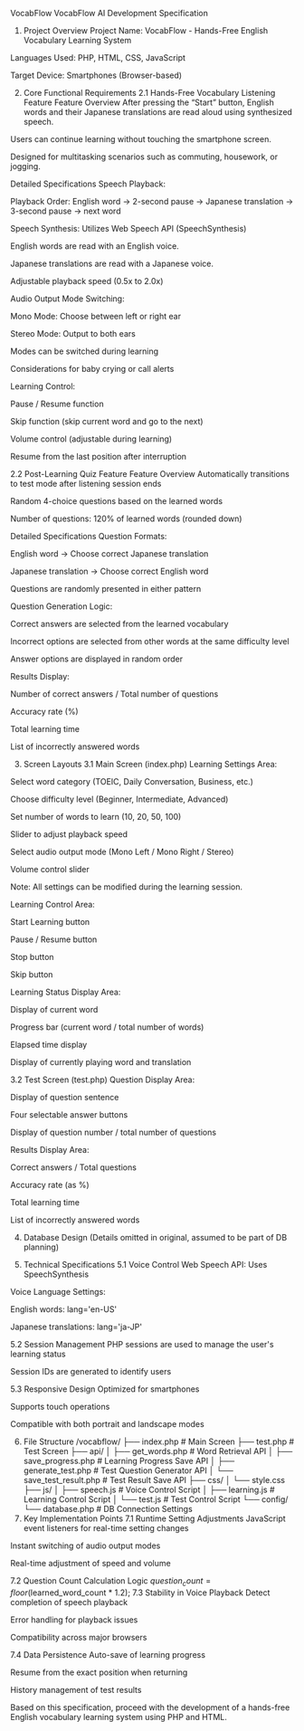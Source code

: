 VocabFlow
VocabFlow AI Development Specification

1. Project Overview
Project Name: VocabFlow - Hands-Free English Vocabulary Learning System

Languages Used: PHP, HTML, CSS, JavaScript

Target Device: Smartphones (Browser-based)

2. Core Functional Requirements
2.1 Hands-Free Vocabulary Listening Feature
Feature Overview
After pressing the “Start” button, English words and their Japanese translations are read aloud using synthesized speech.

Users can continue learning without touching the smartphone screen.

Designed for multitasking scenarios such as commuting, housework, or jogging.

Detailed Specifications
Speech Playback:

Playback Order: English word → 2-second pause → Japanese translation → 3-second pause → next word

Speech Synthesis: Utilizes Web Speech API (SpeechSynthesis)

English words are read with an English voice.

Japanese translations are read with a Japanese voice.

Adjustable playback speed (0.5x to 2.0x)

Audio Output Mode Switching:

Mono Mode: Choose between left or right ear

Stereo Mode: Output to both ears

Modes can be switched during learning

Considerations for baby crying or call alerts

Learning Control:

Pause / Resume function

Skip function (skip current word and go to the next)

Volume control (adjustable during learning)

Resume from the last position after interruption

2.2 Post-Learning Quiz Feature
Feature Overview
Automatically transitions to test mode after listening session ends

Random 4-choice questions based on the learned words

Number of questions: 120% of learned words (rounded down)

Detailed Specifications
Question Formats:

English word → Choose correct Japanese translation

Japanese translation → Choose correct English word

Questions are randomly presented in either pattern

Question Generation Logic:

Correct answers are selected from the learned vocabulary

Incorrect options are selected from other words at the same difficulty level

Answer options are displayed in random order

Results Display:

Number of correct answers / Total number of questions

Accuracy rate (%)

Total learning time

List of incorrectly answered words

3. Screen Layouts
3.1 Main Screen (index.php)
Learning Settings Area:

Select word category (TOEIC, Daily Conversation, Business, etc.)

Choose difficulty level (Beginner, Intermediate, Advanced)

Set number of words to learn (10, 20, 50, 100)

Slider to adjust playback speed

Select audio output mode (Mono Left / Mono Right / Stereo)

Volume control slider

Note: All settings can be modified during the learning session.

Learning Control Area:

Start Learning button

Pause / Resume button

Stop button

Skip button

Learning Status Display Area:

Display of current word

Progress bar (current word / total number of words)

Elapsed time display

Display of currently playing word and translation

3.2 Test Screen (test.php)
Question Display Area:

Display of question sentence

Four selectable answer buttons

Display of question number / total number of questions

Results Display Area:

Correct answers / Total questions

Accuracy rate (as %)

Total learning time

List of incorrectly answered words

4. Database Design
(Details omitted in original, assumed to be part of DB planning)

5. Technical Specifications
5.1 Voice Control
Web Speech API: Uses SpeechSynthesis

Voice Language Settings:

English words: lang='en-US'

Japanese translations: lang='ja-JP'

5.2 Session Management
PHP sessions are used to manage the user's learning status

Session IDs are generated to identify users

5.3 Responsive Design
Optimized for smartphones

Supports touch operations

Compatible with both portrait and landscape modes

6. File Structure
 /vocabflow/
├── index.php                # Main Screen
├── test.php                 # Test Screen
├── api/
│   ├── get_words.php        # Word Retrieval API
│   ├── save_progress.php    # Learning Progress Save API
│   ├── generate_test.php    # Test Question Generator API
│   └── save_test_result.php # Test Result Save API
├── css/
│   └── style.css
├── js/
│   ├── speech.js            # Voice Control Script
│   ├── learning.js          # Learning Control Script
│   └── test.js              # Test Control Script
└── config/
    └── database.php         # DB Connection Settings
7. Key Implementation Points
7.1 Runtime Setting Adjustments
JavaScript event listeners for real-time setting changes

Instant switching of audio output modes

Real-time adjustment of speed and volume

7.2 Question Count Calculation Logic
$question_count = floor($learned_word_count * 1.2);
7.3 Stability in Voice Playback
Detect completion of speech playback

Error handling for playback issues

Compatibility across major browsers

7.4 Data Persistence
Auto-save of learning progress

Resume from the exact position when returning

History management of test results

Based on this specification, proceed with the development of a hands-free English vocabulary learning system using PHP and HTML.
